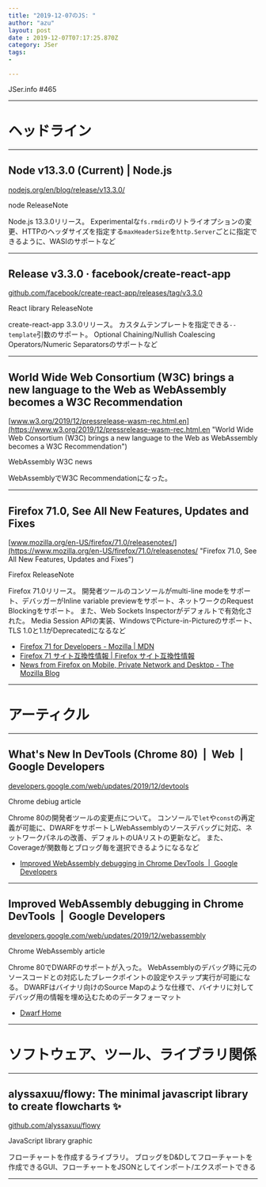 ```yaml
---
title: "2019-12-07のJS: "
author: "azu"
layout: post
date : 2019-12-07T07:17:25.870Z
category: JSer
tags:
-

---
```


JSer.info #465

----

<h1 class="site-genre">ヘッドライン</h1>

----

## Node v13.3.0 (Current) | Node.js
[nodejs.org/en/blog/release/v13.3.0/](https://nodejs.org/en/blog/release/v13.3.0/ "Node v13.3.0 (Current) | Node.js")
<p class="jser-tags jser-tag-icon"><span class="jser-tag"> node</span> <span class="jser-tag">ReleaseNote</span></p>

Node.js 13.3.0リリース。
Experimentalな`fs.rmdir`のリトライオプションの変更、HTTPのヘッダサイズを指定する`maxHeaderSize`を`http.Server`ごとに指定できるように、WASIのサポートなど


----

## Release v3.3.0 · facebook/create-react-app
[github.com/facebook/create-react-app/releases/tag/v3.3.0](https://github.com/facebook/create-react-app/releases/tag/v3.3.0 "Release v3.3.0 · facebook/create-react-app")
<p class="jser-tags jser-tag-icon"><span class="jser-tag">React</span> <span class="jser-tag">library</span> <span class="jser-tag">ReleaseNote</span></p>

create-react-app 3.3.0リリース。
カスタムテンプレートを指定できる`--template`引数のサポート。
Optional Chaining/Nullish Coalescing Operators/Numeric Separatorsのサポートなど


----

## World Wide Web Consortium (W3C) brings a new language to the Web as WebAssembly becomes a W3C Recommendation
[www.w3.org/2019/12/pressrelease-wasm-rec.html.en](https://www.w3.org/2019/12/pressrelease-wasm-rec.html.en "World Wide Web Consortium (W3C) brings a new language to the Web as WebAssembly becomes a W3C Recommendation")
<p class="jser-tags jser-tag-icon"><span class="jser-tag">WebAssembly</span> <span class="jser-tag">W3C</span> <span class="jser-tag">news</span></p>

WebAssemblyでW3C Recommendationになった。


----

## Firefox 71.0, See All New Features, Updates and Fixes
[www.mozilla.org/en-US/firefox/71.0/releasenotes/](https://www.mozilla.org/en-US/firefox/71.0/releasenotes/ "Firefox 71.0, See All New Features, Updates and Fixes")
<p class="jser-tags jser-tag-icon"><span class="jser-tag">Firefox</span> <span class="jser-tag">ReleaseNote</span></p>

Firefox 71.0リリース。
開発者ツールのコンソールがmulti-line modeをサポート、デバッガーがInline variable previewをサポート、ネットワークのRequest Blockingをサポート。
また、Web Sockets Inspectorがデフォルトで有効化された。
Media Session APIの実装、WindowsでPicture-in-Pictureのサポート、TLS 1.0と1.1がDeprecatedになるなど

- [Firefox 71 for Developers - Mozilla | MDN](https://developer.mozilla.org/en-US/docs/Mozilla/Firefox/Releases/71 "Firefox 71 for Developers - Mozilla | MDN")
- [Firefox 71 サイト互換性情報 | Firefox サイト互換性情報](https://www.fxsitecompat.dev/ja/versions/71/ "Firefox 71 サイト互換性情報 | Firefox サイト互換性情報")
- [News from Firefox on Mobile, Private Network and Desktop - The Mozilla Blog](https://blog.mozilla.org/blog/2019/12/03/news-from-firefox-on-mobile-private-network-and-desktop/#PiP "News from Firefox on Mobile, Private Network and Desktop - The Mozilla Blog")

----
<h1 class="site-genre">アーティクル</h1>

----

## What's New In DevTools (Chrome 80)  |  Web  |  Google Developers
[developers.google.com/web/updates/2019/12/devtools](https://developers.google.com/web/updates/2019/12/devtools "What's New In DevTools (Chrome 80)  |  Web  |  Google Developers")
<p class="jser-tags jser-tag-icon"><span class="jser-tag">Chrome</span> <span class="jser-tag">debiug</span> <span class="jser-tag">article</span></p>

Chrome 80の開発者ツールの変更点について。
コンソールで`let`や`const`の再定義が可能に、DWARFをサポートしWebAssemblyのソースデバッグに対応、ネットワークパネルの改善、デフォルトのUAリストの更新など。
また、Coverageが関数毎とブロッグ毎を選択できるようになるなど

- [Improved WebAssembly debugging in Chrome DevTools  |  Google Developers](https://developers.google.com/web/updates/2019/12/webassembly "Improved WebAssembly debugging in Chrome DevTools  |  Google Developers")

----

## Improved WebAssembly debugging in Chrome DevTools  |  Google Developers
[developers.google.com/web/updates/2019/12/webassembly](https://developers.google.com/web/updates/2019/12/webassembly "Improved WebAssembly debugging in Chrome DevTools  |  Google Developers")
<p class="jser-tags jser-tag-icon"><span class="jser-tag">Chrome</span> <span class="jser-tag">WebAssembly</span> <span class="jser-tag">article</span></p>

Chrome 80でDWARFのサポートが入った。
WebAssemblyのデバッグ時に元のソースコードとの対応したブレークポイントの設定やステップ実行が可能になる。
DWARFはバイナリ向けのSource Mapのような仕様で、バイナリに対してデバッグ用の情報を埋め込むためのデータフォーマット

- [Dwarf Home](http://dwarfstd.org/ "Dwarf Home")

----
<h1 class="site-genre">ソフトウェア、ツール、ライブラリ関係</h1>

----

## alyssaxuu/flowy: The minimal javascript library to create flowcharts ✨
[github.com/alyssaxuu/flowy](https://github.com/alyssaxuu/flowy "alyssaxuu/flowy: The minimal javascript library to create flowcharts ✨")
<p class="jser-tags jser-tag-icon"><span class="jser-tag">JavaScript</span> <span class="jser-tag">library</span> <span class="jser-tag">graphic</span></p>

フローチャートを作成するライブラリ。
ブロッグをD&Dしてフローチャートを作成できるGUI、フローチャートをJSONとしてインポート/エクスポートできる


----
